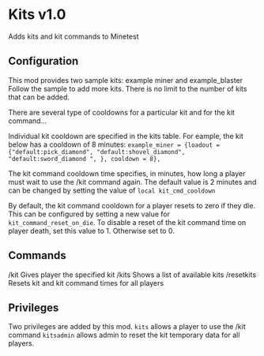 Kits v1.0
==============
Adds kits and kit commands to Minetest


Configuration
-------------
This mod provides two sample kits: example miner and example_blaster
Follow the sample to add more kits. There is no limit to the number of kits that can be added.

There are several type of cooldowns for a particular kit and for the kit command...

Individual kit cooldown are specified in the kits table. For eample, the kit below has a cooldown of 8 minutes: 
`example_miner = {loadout = {"default:pick_diamond", "default:shovel_diamond", "default:sword_diamond ", }, cooldown = 8},`

The kit command cooldown time specifies, in minutes, how long a player must wait to use the /kit command again. The default value is 2 minutes and can be changed by setting the value of `local kit_cmd_cooldown`

By default, the kit command cooldown for a player resets to zero if they die. This can be configured by setting a new value for `kit_command_reset_on_die`. To disable a reset of the kit command time on player death, set this value to 1. Otherwise set to 0.


Commands
--------
/kit <kitname>  Gives player the specified kit
/kits           Shows a list of available kits
/resetkits      Resets kit and kit command times for all players


Privileges
---------
Two privileges are added by this mod.
`kits` allows a player to use the /kit command
`kitsadmin` allows admin to reset the kit temporary data for all players.
